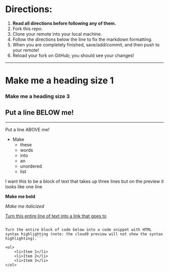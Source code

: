 # Directions:
1. **Read all directions before following any of them.**
2. Fork this repo.
2. Clone your remote into your local machine.
3. Follow the directions below the line to fix the markdown formatting.
4. When you are completely finished, save/add/commit, and then push to your remote!
5. Reload your fork on GitHub; you should see your changes!

---

# Make me a heading size 1
### Make me a heading size 3 
Put a line BELOW me!
---


---
Put a line ABOVE me!

* Make
  * these
  * words
  * into
  * an
  * unordered
  * list

I want this to be a block of text
that takes up three lines but on
the preview it looks like one line

**Make me bold**

_Make me italicized_

[Turn this entire line of text into a link that goes to](hstat.org)

```Turn this entire line of text into code

Turn the entire block of code below into a code snippet with HTML syntax highlighting (note: the cloud9 preview will not show the syntax highlighting).```

<ol>
    <li>Item 1</li>
    <li>Item 2</li>
    <li>Item 3</li>
</ol>
